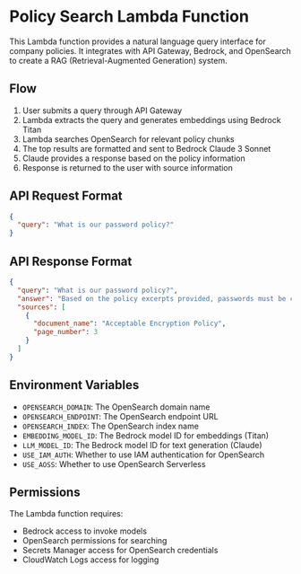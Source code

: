 # Policy Search Lambda Function

This Lambda function provides a natural language query interface for company policies. It integrates with API Gateway, Bedrock, and OpenSearch to create a RAG (Retrieval-Augmented Generation) system.

## Flow

1. User submits a query through API Gateway
2. Lambda extracts the query and generates embeddings using Bedrock Titan
3. Lambda searches OpenSearch for relevant policy chunks
4. The top results are formatted and sent to Bedrock Claude 3 Sonnet
5. Claude provides a response based on the policy information
6. Response is returned to the user with source information

## API Request Format

```json
{
  "query": "What is our password policy?"
}
```

## API Response Format

```json
{
  "query": "What is our password policy?",
  "answer": "Based on the policy excerpts provided, passwords must be changed every 90 days and meet the following requirements: at least 12 characters in length, contain uppercase and lowercase letters, numbers, and special characters. (Acceptable Encryption Policy, Page 3)",
  "sources": [
    {
      "document_name": "Acceptable Encryption Policy",
      "page_number": 3
    }
  ]
}
```

## Environment Variables

- `OPENSEARCH_DOMAIN`: The OpenSearch domain name
- `OPENSEARCH_ENDPOINT`: The OpenSearch endpoint URL
- `OPENSEARCH_INDEX`: The OpenSearch index name
- `EMBEDDING_MODEL_ID`: The Bedrock model ID for embeddings (Titan)
- `LLM_MODEL_ID`: The Bedrock model ID for text generation (Claude)
- `USE_IAM_AUTH`: Whether to use IAM authentication for OpenSearch
- `USE_AOSS`: Whether to use OpenSearch Serverless

## Permissions

The Lambda function requires:
- Bedrock access to invoke models
- OpenSearch permissions for searching
- Secrets Manager access for OpenSearch credentials
- CloudWatch Logs access for logging